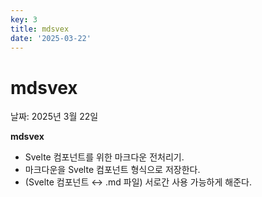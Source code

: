 ```yaml
---
key: 3
title: mdsvex
date: '2025-03-22'
---
```


# mdsvex

날짜: 2025년 3월 22일

**mdsvex**

- Svelte 컴포넌트를 위한 마크다운 전처리기.
- 마크다운을 Svelte 컴포넌트 형식으로 저장한다.
- (Svelte 컴포넌트 ↔ .md 파일) 서로간 사용 가능하게 해준다.